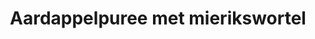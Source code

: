 ---
index: 38
title: Aardappelpuree met mierikswortel
slugify: aardappelpuree-met-mierikswortel
product: aardappel 
book: The naked chef 
page: 141
dish: aside 
tags:
- aardappel
- mierikswortel
sub:
fresh:
  - item: aardappel
    quantity: 1
    unit: kg
stock:
  - item: item
    quantity: 0
    unit: g
basic:
  -
directions:
- Kook
info: 
source: 
    title:
    url: 
---